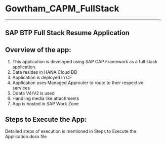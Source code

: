 # Gowtham_CAPM_FullStack
-------------------------------------
SAP BTP Full Stack Resume Application
-------------------------------------

Overview of the app:
--------------------

1. This application is developed using SAP CAP Framework as a full stack application.
2. Data resides in HANA Cloud DB
3. Application is deployed in CF
4. Application uses Managed Approuter to route to their respective services
5. Odata V4/V2 is used
6. Handling media like attachments
7. App is hosted in SAP Work Zone 

Steps to Execute the App:
-------------------------

Detailed steps of execution is mentioned in Steps to Execute the Application.docx file
